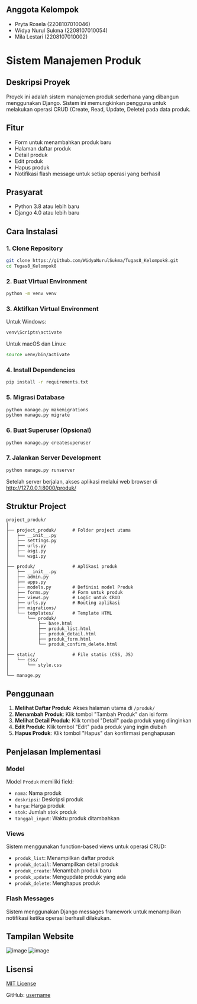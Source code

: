 ## Anggota Kelompok
- Pryta Rosela (2208107010046)
- Widya Nurul Sukma (2208107010054)
- Mila Lestari (2208107010002)

# Sistem Manajemen Produk

## Deskripsi Proyek
Proyek ini adalah sistem manajemen produk sederhana yang dibangun menggunakan Django. Sistem ini memungkinkan pengguna untuk melakukan operasi CRUD (Create, Read, Update, Delete) pada data produk.

## Fitur
- Form untuk menambahkan produk baru
- Halaman daftar produk
- Detail produk
- Edit produk
- Hapus produk
- Notifikasi flash message untuk setiap operasi yang berhasil

## Prasyarat
- Python 3.8 atau lebih baru
- Django 4.0 atau lebih baru

## Cara Instalasi

### 1. Clone Repository
```bash
git clone https://github.com/WidyaNurulSukma/Tugas8_Kelompok8.git
cd Tugas8_Kelompok8
```

### 2. Buat Virtual Environment
```bash
python -m venv venv
```

### 3. Aktifkan Virtual Environment
Untuk Windows:
```bash
venv\Scripts\activate
```

Untuk macOS dan Linux:
```bash
source venv/bin/activate
```

### 4. Install Dependencies
```bash
pip install -r requirements.txt
```

### 5. Migrasi Database
```bash
python manage.py makemigrations
python manage.py migrate
```

### 6. Buat Superuser (Opsional)
```bash
python manage.py createsuperuser
```

### 7. Jalankan Server Development
```bash
python manage.py runserver
```

Setelah server berjalan, akses aplikasi melalui web browser di http://127.0.0.1:8000/produk/

## Struktur Project
```
project_produk/
│
├── project_produk/      # Folder project utama
│   ├── __init__.py
│   ├── settings.py
│   ├── urls.py
│   ├── asgi.py
│   └── wsgi.py
│
├── produk/              # Aplikasi produk
│   ├── __init__.py
│   ├── admin.py
│   ├── apps.py
│   ├── models.py        # Definisi model Produk
│   ├── forms.py         # Form untuk produk
│   ├── views.py         # Logic untuk CRUD
│   ├── urls.py          # Routing aplikasi
│   ├── migrations/
│   └── templates/       # Template HTML
│       └── produk/
│           ├── base.html
│           ├── produk_list.html
│           ├── produk_detail.html
│           ├── produk_form.html
│           └── produk_confirm_delete.html
│
├── static/              # File statis (CSS, JS)
│   └── css/
│       └── style.css
│
└── manage.py
```

## Penggunaan
1. **Melihat Daftar Produk**: Akses halaman utama di `/produk/`
2. **Menambah Produk**: Klik tombol "Tambah Produk" dan isi form
3. **Melihat Detail Produk**: Klik tombol "Detail" pada produk yang diinginkan
4. **Edit Produk**: Klik tombol "Edit" pada produk yang ingin diubah
5. **Hapus Produk**: Klik tombol "Hapus" dan konfirmasi penghapusan

## Penjelasan Implementasi

### Model
Model `Produk` memiliki field:
- `nama`: Nama produk
- `deskripsi`: Deskripsi produk
- `harga`: Harga produk
- `stok`: Jumlah stok produk
- `tanggal_input`: Waktu produk ditambahkan

### Views
Sistem menggunakan function-based views untuk operasi CRUD:
- `produk_list`: Menampilkan daftar produk
- `produk_detail`: Menampilkan detail produk
- `produk_create`: Menambah produk baru
- `produk_update`: Mengupdate produk yang ada
- `produk_delete`: Menghapus produk

### Flash Messages
Sistem menggunakan Django messages framework untuk menampilkan notifikasi ketika operasi berhasil dilakukan.

## Tampilan Website
![image](https://github.com/user-attachments/assets/d1627473-af5a-49fd-be56-205bf2ad6e2b)
![image](https://github.com/user-attachments/assets/d5d4250e-df99-4715-9052-387543e54c28)

## Lisensi
[MIT License](LICENSE)

GitHub: [username](https://github.com/WidyaNurulSukma)
